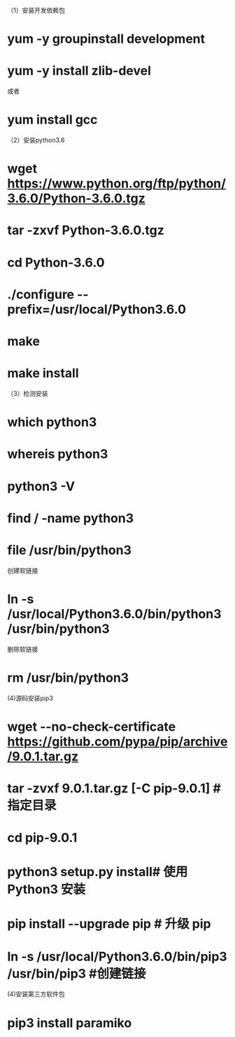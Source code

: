 ﻿（1）安装开发依赖包
# yum -y groupinstall development
# yum -y install zlib-devel
或者
# yum install gcc

（2）安装python3.6
# wget https://www.python.org/ftp/python/3.6.0/Python-3.6.0.tgz
# tar -zxvf Python-3.6.0.tgz
# cd Python-3.6.0
# ./configure --prefix=/usr/local/Python3.6.0
# make
# make install

（3）检测安装
# which python3
# whereis python3
# python3 -V
# find / -name python3
# file /usr/bin/python3
创建软链接
# ln -s /usr/local/Python3.6.0/bin/python3 /usr/bin/python3
删除软链接
# rm /usr/bin/python3

(4)源码安装pip3
# wget --no-check-certificate https://github.com/pypa/pip/archive/9.0.1.tar.gz
# tar -zvxf 9.0.1.tar.gz [-C pip-9.0.1]  # 指定目录
# cd pip-9.0.1
# python3 setup.py install# 使用 Python3 安装
# pip install --upgrade pip # 升级 pip
# ln -s /usr/local/Python3.6.0/bin/pip3 /usr/bin/pip3 #创建链接

(4)安装第三方软件包
# pip3 install paramiko
